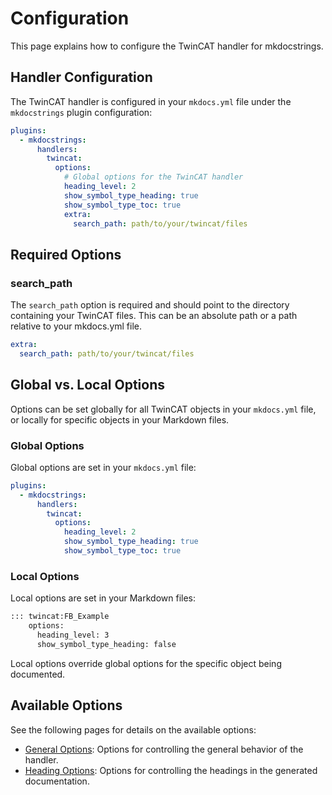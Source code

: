 # Configuration

This page explains how to configure the TwinCAT handler for mkdocstrings.

## Handler Configuration

The TwinCAT handler is configured in your `mkdocs.yml` file under the `mkdocstrings` plugin configuration:

```yaml
plugins:
  - mkdocstrings:
      handlers:
        twincat:
          options:
            # Global options for the TwinCAT handler
            heading_level: 2
            show_symbol_type_heading: true
            show_symbol_type_toc: true
            extra:
              search_path: path/to/your/twincat/files
```

## Required Options

### search_path

The `search_path` option is required and should point to the directory containing your TwinCAT files. This can be an absolute path or a path relative to your mkdocs.yml file.

```yaml
extra:
  search_path: path/to/your/twincat/files
```

## Global vs. Local Options

Options can be set globally for all TwinCAT objects in your `mkdocs.yml` file, or locally for specific objects in your Markdown files.

### Global Options

Global options are set in your `mkdocs.yml` file:

```yaml
plugins:
  - mkdocstrings:
      handlers:
        twincat:
          options:
            heading_level: 2
            show_symbol_type_heading: true
            show_symbol_type_toc: true
```

### Local Options

Local options are set in your Markdown files:

```markdown
::: twincat:FB_Example
    options:
      heading_level: 3
      show_symbol_type_heading: false
```

Local options override global options for the specific object being documented.

## Available Options

See the following pages for details on the available options:

- [General Options](general.md): Options for controlling the general behavior of the handler.
- [Heading Options](headings.md): Options for controlling the headings in the generated documentation.
